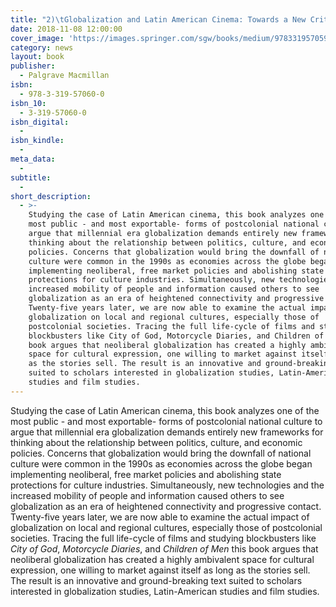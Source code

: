 ```yaml
---
title: "2)\tGlobalization and Latin American Cinema: Towards a New Critical Paradigm"
date: 2018-11-08 12:00:00
cover_image: 'https://images.springer.com/sgw/books/medium/9783319570594.jpg'
category: news
layout: book
publisher:
  - Palgrave Macmillan
isbn:
  - 978-3-319-57060-0
isbn_10:
  - 3-319-57060-0
isbn_digital:
  -
isbn_kindle:
  -
meta_data:
  -
subtitle:
  -
short_description:
  - >-
    Studying the case of Latin American cinema, this book analyzes one of the
    most public - and most exportable- forms of postcolonial national culture to
    argue that millennial era globalization demands entirely new frameworks for
    thinking about the relationship between politics, culture, and economic
    policies. Concerns that globalization would bring the downfall of national
    culture were common in the 1990s as economies across the globe began
    implementing neoliberal, free market policies and abolishing state
    protections for culture industries. Simultaneously, new technologies and the
    increased mobility of people and information caused others to see
    globalization as an era of heightened connectivity and progressive contact.
    Twenty-five years later, we are now able to examine the actual impact of
    globalization on local and regional cultures, especially those of
    postcolonial societies. Tracing the full life-cycle of films and studying
    blockbusters like City of God, Motorcycle Diaries, and Children of Men this
    book argues that neoliberal globalization has created a highly ambivalent
    space for cultural expression, one willing to market against itself as long
    as the stories sell. The result is an innovative and ground-breaking text
    suited to scholars interested in globalization studies, Latin-American
    studies and film studies.
---
```


Studying the case of Latin American cinema, this book analyzes one of the most public - and most exportable- forms of postcolonial national culture to argue that millennial era globalization demands entirely new frameworks for thinking about the relationship between politics, culture, and economic policies. Concerns that globalization would bring the downfall of national culture were common in the 1990s as economies across the globe began implementing neoliberal, free market policies and abolishing state protections for culture industries. Simultaneously, new technologies and the increased mobility of people and information caused others to see globalization as an era of heightened connectivity and progressive contact. Twenty-five years later, we are now able to examine the actual impact of globalization on local and regional cultures, especially those of postcolonial societies. Tracing the full life-cycle of films and studying blockbusters like *City of God*, *Motorcycle Diaries*, and *Children of Men* this book argues that neoliberal globalization has created a highly ambivalent space for cultural expression, one willing to market against itself as long as the stories sell. The result is an innovative and ground-breaking text suited to scholars interested in globalization studies, Latin-American studies and film studies.